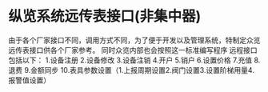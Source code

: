 # 纵览系统远传表接口(非集中器)
由于各个厂家接口不同，调用方式不同，为了便于开发以及管理系统，特制定众览远传表接口供各个厂家参考。
同时众览内部也会按照这一标准编写程序
远程接口包括以下：
1.设备注册
2.设备修改
3.设备注销
4.开户
5.销户
6.设置价格
7.充值
8.退费
9.金额同步
10.表具参数设置（1.上报周期设置2.阀门设置3.设置阶梯用量4.报警值设置）
  
